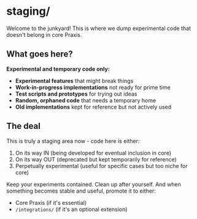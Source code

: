 # staging/

Welcome to the junkyard! This is where we dump experimental code that doesn't belong in core Praxis.

## What goes here?

**Experimental and temporary code only:**

- **Experimental features** that might break things
- **Work-in-progress implementations** not ready for prime time
- **Test scripts and prototypes** for trying out ideas
- **Random, orphaned code** that needs a temporary home
- **Old implementations** kept for reference but not actively used

## The deal

This is truly a staging area now - code here is either:

1. On its way IN (being developed for eventual inclusion in core)
2. On its way OUT (deprecated but kept temporarily for reference)
3. Perpetually experimental (useful for specific cases but too niche for core)

Keep your experiments contained. Clean up after yourself. And when something becomes stable and useful, promote it to either:

- Core Praxis (if it's essential)
- `/integrations/` (if it's an optional extension)
